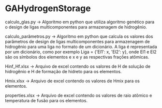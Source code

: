 # GAHydrogenStorage

calculo_glas.py -> Algoritmo em python que utiliza algoritmo genético para o design de ligas multicomponentes para armazenagem de hidrogênio.

calculo_parâmetros.py -> Algoritmo em python que calcula os valores dos parâmetros de design de ligas multicomponentes para armazenagem de hidrogênio para uma liga no formato de um dicionário. A liga é representada por um dicionário, como por exemplo Liga = {'El1': x, 'El2': y}, onde El1 e El2 são os símbolos dos elementos e x e y as respectivas frações atômicas.

Hinf_Hf.xlsx -> Arquivo de excel contendo os valores de H de solução de hidrogênio e H de formação de hidreto para os elementos.

Hmix.xlsx -> Arquivo de excel contendo os valores de Hmix para os elementos.

properties.xlsx -> Arquivo de excel contendo os valores de raio atômico e temperatura de fusão para os elementos.

